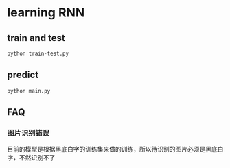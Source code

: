 # learning RNN

## train and test

```py
python train-test.py
```

## predict

```py
python main.py
```

## FAQ

### 图片识别错误

目前的模型是根据黑底白字的训练集来做的训练，所以待识别的图片必须是黑底白字，不然识别不了
